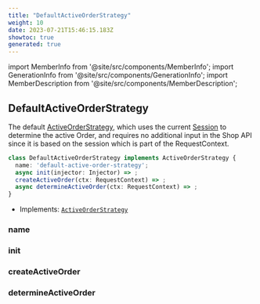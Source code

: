 ```yaml
---
title: "DefaultActiveOrderStrategy"
weight: 10
date: 2023-07-21T15:46:15.183Z
showtoc: true
generated: true
---
```

<!-- This file was generated from the Vendure source. Do not modify. Instead, re-run the "docs:build" script -->
import MemberInfo from '@site/src/components/MemberInfo';
import GenerationInfo from '@site/src/components/GenerationInfo';
import MemberDescription from '@site/src/components/MemberDescription';


## DefaultActiveOrderStrategy

<GenerationInfo sourceFile="packages/core/src/config/order/default-active-order-strategy.ts" sourceLine="18" packageName="@vendure/core" since="1.9.0" />

The default <a href='/reference/typescript-api/orders/active-order-strategy#activeorderstrategy'>ActiveOrderStrategy</a>, which uses the current <a href='/reference/typescript-api/entities/session#session'>Session</a> to determine
the active Order, and requires no additional input in the Shop API since it is based on the
session which is part of the RequestContext.

```ts title="Signature"
class DefaultActiveOrderStrategy implements ActiveOrderStrategy {
  name: 'default-active-order-strategy';
  async init(injector: Injector) => ;
  createActiveOrder(ctx: RequestContext) => ;
  async determineActiveOrder(ctx: RequestContext) => ;
}
```
* Implements: <code><a href='/reference/typescript-api/orders/active-order-strategy#activeorderstrategy'>ActiveOrderStrategy</a></code>



<div className="members-wrapper">

### name

<MemberInfo kind="property" type="'default-active-order-strategy'"   />


### init

<MemberInfo kind="method" type="(injector: <a href='/reference/typescript-api/common/injector#injector'>Injector</a>) => "   />


### createActiveOrder

<MemberInfo kind="method" type="(ctx: <a href='/reference/typescript-api/request/request-context#requestcontext'>RequestContext</a>) => "   />


### determineActiveOrder

<MemberInfo kind="method" type="(ctx: <a href='/reference/typescript-api/request/request-context#requestcontext'>RequestContext</a>) => "   />




</div>
